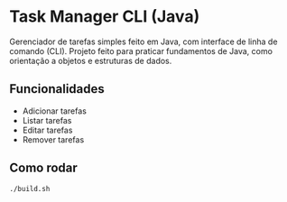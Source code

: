 # Task Manager CLI (Java)

Gerenciador de tarefas simples feito em Java, com interface de linha de comando (CLI). Projeto feito para praticar fundamentos de Java, como orientação a objetos e estruturas de dados.

## Funcionalidades
- Adicionar tarefas
- Listar tarefas
- Editar tarefas
- Remover tarefas

## Como rodar

```bash
./build.sh
